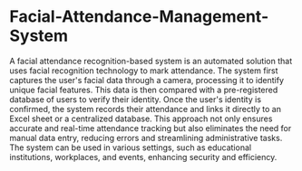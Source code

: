 # Facial-Attendance-Management-System
A facial attendance recognition-based system is an automated solution that uses facial recognition technology to mark attendance. The system first captures the user's facial data through a camera, processing it to identify unique facial features. This data is then compared with a pre-registered database of users to verify their identity. Once the user's identity is confirmed, the system records their attendance and links it directly to an Excel sheet or a centralized database. This approach not only ensures accurate and real-time attendance tracking but also eliminates the need for manual data entry, reducing errors and streamlining administrative tasks. The system can be used in various settings, such as educational institutions, workplaces, and events, enhancing security and efficiency.






